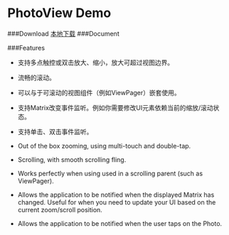 PhotoView Demo
====================
###Download
    <a href="apk/photoview-demo.apk" target="_blank" title="点击下载到本地">本地下载</a>
###Document

###Features

- 支持多点触控或双击放大、缩小，放大可超过视图边界。
- 流畅的滚动。
- 可以与于可滚动的视图组件（例如ViewPager）嵌套使用。
- 支持Matrix改变事件监听。例如你需要修改UI元素依赖当前的缩放/滚动状态。
- 支持单击、双击事件监听。


- Out of the box zooming, using multi-touch and double-tap.
- Scrolling, with smooth scrolling fling.
- Works perfectly when using used in a scrolling parent (such as ViewPager).
- Allows the application to be notified when the displayed Matrix has changed. Useful for when you need to update your UI based on the current zoom/scroll position.
- Allows the application to be notified when the user taps on the Photo.
